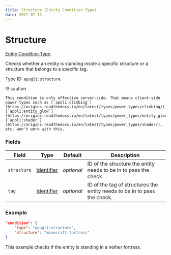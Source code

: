 ```yaml
---
title: Structure (Entity Condition Type)
date: 2021-07-13
---
```


# Structure

[Entity Condition Type](../entity_condition_types.md).

Checks whether an entity is standing inside a specific structure or a structure that belongs to a specific tag.

Type ID: `apugli:structure`

!!! caution

    This condition is only effective server-side. That means client-side power types such as [`apoli:climbing`](https://origins.readthedocs.io/en/latest/types/power_types/climbing/), [`apoli:entity_glow`](https://origins.readthedocs.io/en/latest/types/power_types/entity_glow/), [`apoli:shader`](https://origins.readthedocs.io/en/latest/types/power_types/shader/), etc. won't work with this.

### Fields

Field  | Type | Default | Description
-------|------|---------|-------------
`structure` | [Identifier](https://origins.readthedocs.io/en/latest/types/data_types/identifier/) | *optional* | ID of the structure the entity needs to be in to pass the check.
`tag` | [Identifier](https://origins.readthedocs.io/en/latest/types/data_types/identifier/) | *optional* | ID of the tag of structures the entity needs to be in to pass the check.

### Example
```json
"condition": {
    "type": "apugli:structure",
    "structure": "minecraft:fortress"
}
```
This example checks if the entity is standing in a nether fortress.